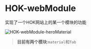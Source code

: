 # HOK-webModule

实现了一个HOK网站上的某一个模块的功能

![HOK-webModule-heroMaterial](https://socialify.git.ci/xieleihan/HOK-webModule-heroMaterial/image?description=1&font=Source%20Code%20Pro&forks=1&issues=1&language=1&logo=https%3A%2F%2Favatars.githubusercontent.com%2Fu%2F57227318%3Fv%3D4&name=1&owner=1&pattern=Floating%20Cogs&pulls=1&stargazers=1&theme=Light)



> **目前有两个模块**:`material`和`Tab`

